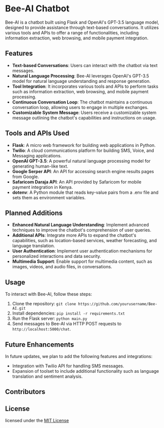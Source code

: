 # Bee-AI Chatbot

Bee-AI is a chatbot built using Flask and OpenAI's GPT-3.5 language model, designed to provide assistance through text-based conversations. It utilizes various tools and APIs to offer a range of functionalities, including information extraction, web browsing, and mobile payment integration.

## Features

- **Text-based Conversations**: Users can interact with the chatbot via text messages.
- **Natural Language Processing**: Bee-AI leverages OpenAI's GPT-3.5 model for natural language understanding and response generation.
- **Tool Integration**: It incorporates various tools and APIs to perform tasks such as information extraction, web browsing, and mobile payment processing.
- **Continuous Conversation Loop**: The chatbot maintains a continuous conversation loop, allowing users to engage in multiple exchanges.
- **Customizable System Message**: Users receive a customizable system message outlining the chatbot's capabilities and instructions on usage.

## Tools and APIs Used

- **Flask**: A micro web framework for building web applications in Python.
- **Twilio**: A cloud communications platform for building SMS, Voice, and Messaging applications.
- **OpenAI GPT-3.5**: A powerful natural language processing model for generating human-like text.
- **Google Serper API**: An API for accessing search engine results pages from Google.
- **Safaricom Daraja API**: An API provided by Safaricom for mobile payment integration in Kenya.
- **dotenv**: A Python module that reads key-value pairs from a .env file and sets them as environment variables.

## Planned Additions

- **Enhanced Natural Language Understanding**: Implement advanced techniques to improve the chatbot's comprehension of user queries.
- **Additional APIs**: Integrate more APIs to expand the chatbot's capabilities, such as location-based services, weather forecasting, and language translation.
- **User Authentication**: Implement user authentication mechanisms for personalized interactions and data security.
- **Multimedia Support**: Enable support for multimedia content, such as images, videos, and audio files, in conversations.

## Usage

To interact with Bee-AI, follow these steps:

1. Clone the repository: `git clone https://github.com/yourusername/Bee-AI.git`
2. Install dependencies: `pip install -r requirements.txt`
3. Run the Flask server: `python main.py`
4. Send messages to Bee-AI via HTTP POST requests to `http://localhost:5000/chat`.

## Future Enhancements

In future updates, we plan to add the following features and integrations:

- Integration with Twilio API for handling SMS messages.
- Expansion of toolset to include additional functionality such as language translation and sentiment analysis.

## Contributors



## License
licensed under the [MIT License](LICENSE)
